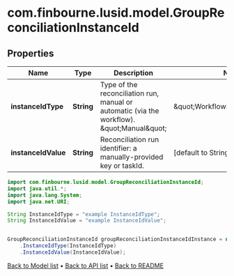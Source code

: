 # com.finbourne.lusid.model.GroupReconciliationInstanceId

## Properties

Name | Type | Description | Notes
------------ | ------------- | ------------- | -------------
**instanceIdType** | **String** | Type of the reconciliation run, manual or automatic (via the workflow). \&quot;Manual\&quot; | \&quot;WorkflowServiceTaskId\&quot; | [default to String]
**instanceIdValue** | **String** | Reconciliation run identifier: a manually-provided key or taskId. | [default to String]

```java
import com.finbourne.lusid.model.GroupReconciliationInstanceId;
import java.util.*;
import java.lang.System;
import java.net.URI;

String InstanceIdType = "example InstanceIdType";
String InstanceIdValue = "example InstanceIdValue";


GroupReconciliationInstanceId groupReconciliationInstanceIdInstance = new GroupReconciliationInstanceId()
    .InstanceIdType(InstanceIdType)
    .InstanceIdValue(InstanceIdValue);
```


[Back to Model list](../README.md#documentation-for-models) &#8226; [Back to API list](../README.md#documentation-for-api-endpoints) &#8226; [Back to README](../README.md)
